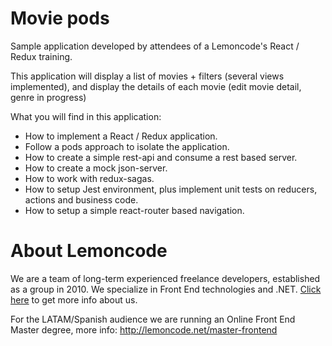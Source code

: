 # Movie pods

Sample application developed by attendees of a Lemoncode's React / Redux training.

This application will display a list of movies + filters (several views implemented), and display the details of each
movie (edit movie detail, genre in progress)

What you will find in this application:
  - How to implement a React / Redux application.
  - Follow a pods approach to isolate the application.  
  - How to create a simple rest-api and consume a rest based server.
  - How to create a mock json-server.
  - How to work with redux-sagas.
  - How to setup Jest environment, plus implement unit tests on reducers, actions and business code.
  - How to setup a simple react-router based navigation.

# About Lemoncode

We are a team of long-term experienced freelance developers, established as a group in 2010.
We specialize in Front End technologies and .NET. [Click here](http://lemoncode.net/services/en/#en-home) to get more info about us.

For the LATAM/Spanish audience we are running an Online Front End Master degree, more info: http://lemoncode.net/master-frontend

